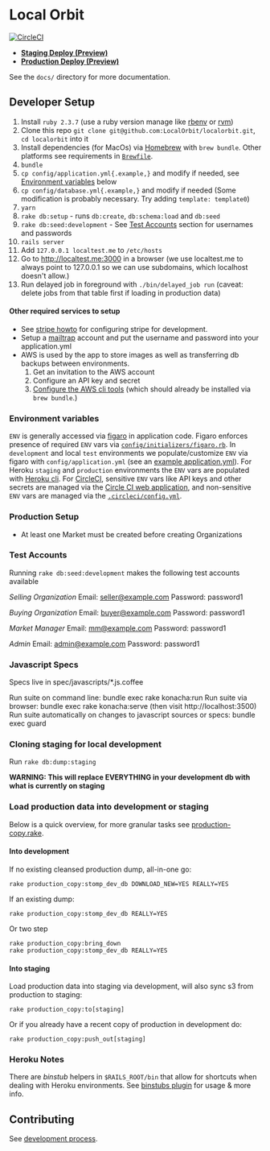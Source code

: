 # Local Orbit

[![CircleCI](https://circleci.com/gh/LocalOrbit/localorbit/tree/master.svg?style=svg)](https://circleci.com/gh/LocalOrbit/localorbit/tree/master)

* **[Staging Deploy (Preview)](https://github.com/LocalOrbit/localorbit/compare/staging...master)**
* **[Production Deploy (Preview)](https://github.com/LocalOrbit/localorbit/compare/production...staging)**

See the `docs/` directory for more documentation.

## Developer Setup

1. Install `ruby 2.3.7` (use a ruby version manage like [rbenv](https://github.com/rbenv/rbenv) or [rvm](https://rvm.io/))
1. Clone this repo `git clone git@github.com:LocalOrbit/localorbit.git`, `cd localorbit` into it
1. Install dependencies (for MacOs) via [Homebrew](https://brew.sh/) with `brew bundle`. Other platforms see requirements in [`Brewfile`](./Brewfile).
1. `bundle`
1. `cp config/application.yml{.example,}` and modify if needed, see [Environment variables](#environment_variables) below
1. `cp config/database.yml{.example,}` and modify if needed (Some modification is probably necessary. Try adding `template: template0`)
1. `yarn`
1. `rake db:setup` - runs `db:create`, `db:schema:load` and `db:seed`
1. `rake db:seed:development` - See [Test Accounts](#test-accounts) section for usernames and passwords
1. `rails server`
1.  Add `127.0.0.1 localtest.me` to `/etc/hosts`
1.  Go to http://localtest.me:3000 in a browser (we use localtest.me to always point to 127.0.0.1 so we can use subdomains, which localhost doesn't allow.)
1.  Run delayed job in foreground with `./bin/delayed_job run` (caveat: delete jobs from that table first if loading in production data)

#### Other required services to setup

* See [stripe howto](docs/stripe_in_development.md) for configuring stripe for development.
* Setup a [mailtrap](https://mailtrap.io/) account and put the username and password into your application.yml
* AWS is used by the app to store images as well as transferring db backups between environments.
  1. Get an invitation to the AWS account
  2. Configure an API key and secret
  3. [Configure the AWS cli tools](https://docs.aws.amazon.com/cli/latest/userguide/cli-chap-getting-started.html) (which should already be installed via `brew bundle`.)

### Environment variables

`ENV` is generally accessed via [figaro](https://github.com/laserlemon/figaro) in application code. Figaro enforces presence of required `ENV` vars via [`config/initializers/figaro.rb`](./config/figaro.rb). In `development` and local `test` environments we populate/customize `ENV` via figaro with `config/application.yml` (see an [example application.yml](./config/application.yml.example)). For Heroku `staging` and `production` environments the `ENV` vars are populated with [Heroku cli](https://devcenter.heroku.com/articles/config-vars). For [CircleCI](https://circleci.com/gh/LocalOrbit), sensitive `ENV` vars like API keys and other secrets are managed via the [Circle CI web application](https://circleci.com/gh/LocalOrbit/localorbit/edit#env-vars), and non-sensitive `ENV` vars are managed via the [`.circleci/config.yml`](./.circleci/config.yml).

### Production Setup

* At least one Market must be created before creating Organizations

### Test Accounts
Running `rake db:seed:development` makes the following test accounts available

*Selling Organization*
Email: seller@example.com
Password: password1

*Buying Organization*
Email: buyer@example.com
Password: password1

*Market Manager*
Email: mm@example.com
Password: password1

*Admin*
Email: admin@example.com
Password: password1

### Javascript Specs

Specs live in spec/javascripts/\*.js.coffee

Run suite on command line:  bundle exec rake konacha:run
Run suite via browser:  bundle exec rake konacha:serve (then visit http://localhost:3500)
Run suite automatically on changes to javascript sources or specs:  bundle exec guard


### Cloning staging for local development

Run `rake db:dump:staging`

**WARNING: This will replace EVERYTHING in your development db with what is currently on staging**

### Load production data into development or staging

Below is a quick overview, for more granular tasks see [production-copy.rake](lib/tasks/production-copy.rake).

#### Into development

If no existing cleansed production dump, all-in-one go:

    rake production_copy:stomp_dev_db DOWNLOAD_NEW=YES REALLY=YES

If an existing dump:

    rake production_copy:stomp_dev_db REALLY=YES

Or two step

    rake production_copy:bring_down
    rake production_copy:stomp_dev_db REALLY=YES

#### Into staging

Load production data into staging via development, will also sync s3 from production to staging:

    rake production_copy:to[staging]

Or if you already have a recent copy of production in development do:

    rake production_copy:push_out[staging]


### Heroku Notes

There are _binstub_ helpers in `$RAILS_ROOT/bin` that allow for shortcuts when dealing with Heroku environments. See [binstubs plugin](https://github.com/tpope/heroku-binstubs) for usage & more info.
## Contributing

See [development process](docs/development_process.md).
